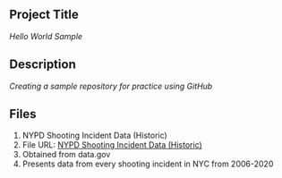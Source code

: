 ## Project Title
*Hello World Sample*

 

## Description
*Creating a sample repository for practice using GitHub*

## Files
1. NYPD Shooting Incident Data (Historic)
2. File URL: [NYPD Shooting Incident Data (Historic)](https://catalog.data.gov/dataset/nypd-shooting-incident-data-historic)
3. Obtained from data.gov
4. Presents data from every shooting incident in NYC from 2006-2020
